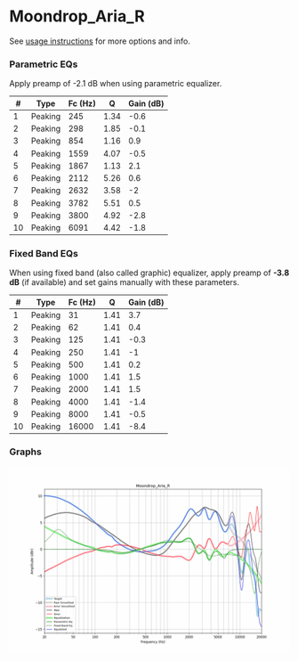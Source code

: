 # Moondrop_Aria_R
See [usage instructions](https://github.com/jaakkopasanen/AutoEq#usage) for more options and info.

### Parametric EQs
Apply preamp of -2.1 dB when using parametric equalizer.

|   # | Type    |   Fc (Hz) |    Q |   Gain (dB) |
|-----|---------|-----------|------|-------------|
|   1 | Peaking |       245 | 1.34 |        -0.6 |
|   2 | Peaking |       298 | 1.85 |        -0.1 |
|   3 | Peaking |       854 | 1.16 |         0.9 |
|   4 | Peaking |      1559 | 4.07 |        -0.5 |
|   5 | Peaking |      1867 | 1.13 |         2.1 |
|   6 | Peaking |      2112 | 5.26 |         0.6 |
|   7 | Peaking |      2632 | 3.58 |        -2   |
|   8 | Peaking |      3782 | 5.51 |         0.5 |
|   9 | Peaking |      3800 | 4.92 |        -2.8 |
|  10 | Peaking |      6091 | 4.42 |        -1.8 |

### Fixed Band EQs
When using fixed band (also called graphic) equalizer, apply preamp of **-3.8 dB** (if available) and set gains manually with these parameters.

|   # | Type    |   Fc (Hz) |    Q |   Gain (dB) |
|-----|---------|-----------|------|-------------|
|   1 | Peaking |        31 | 1.41 |         3.7 |
|   2 | Peaking |        62 | 1.41 |         0.4 |
|   3 | Peaking |       125 | 1.41 |        -0.3 |
|   4 | Peaking |       250 | 1.41 |        -1   |
|   5 | Peaking |       500 | 1.41 |         0.2 |
|   6 | Peaking |      1000 | 1.41 |         1.5 |
|   7 | Peaking |      2000 | 1.41 |         1.5 |
|   8 | Peaking |      4000 | 1.41 |        -1.4 |
|   9 | Peaking |      8000 | 1.41 |        -0.5 |
|  10 | Peaking |     16000 | 1.41 |        -8.4 |

### Graphs
![](./Moondrop_Aria_R.png)
